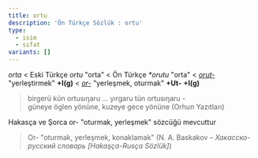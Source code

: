 ```yaml
---
title: ortu
description: 'Ön Türkçe Sözlük : ortu'
type:
  - isim
  - sıfat
variants: []
---
```

_orta_ < Eski Türkçe _ortu_ "orta" < Ön Türkçe _\*orutu_ "orta" < [_orut-_](/pt/orut-) "yerleştirmek" **+I(g)** < [_or-_](/pt/or-) "yerleşmek, oturmak" **+Ut-** **+I(g)**

> birgerü kün ortusıŋaru ... yırgaru tün ortusıŋaru - güneye öglen yönüne, kuzeye gece yönüne (Orhun Yazıtları)

Hakasça ve Şorca or- "oturmak, yerleşmek" sözcüğü mevcuttur

> Or- "oturmak, yerleşmek, konaklamak" (N. A. Baskakov – _Хакасско-русский словарь [Hakaşça-Rusça Sözlük]_)
